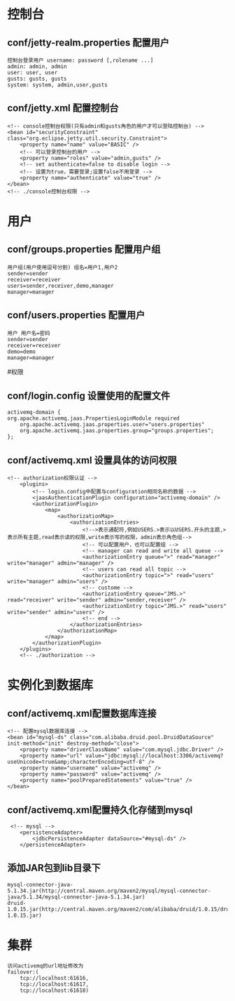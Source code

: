 # 控制台
## conf/jetty-realm.properties 配置用户
    控制台登录用户 username: password [,rolename ...]
    admin: admin, admin
    user: user, user
    gusts: gusts, gusts
    system: system, admin,user,gusts

## conf/jetty.xml 配置控制台
    <!-- console控制台权限(只有admin和gusts角色的用户才可以登陆控制台) -->
    <bean id="securityConstraint" class="org.eclipse.jetty.util.security.Constraint">
        <property name="name" value="BASIC" />
        <!-- 可以登录控制台的用户 -->
        <property name="roles" value="admin,gusts" />
        <!-- set authenticate=false to disable login -->
        <!-- 设置为true，需要登录;设置false不用登录 -->
        <property name="authenticate" value="true" />
    </bean>
    <!-- ./console控制台权限 -->

# 用户
## conf/groups.properties 配置用户组
    用户组(用户使用逗号分割) 组名=用户1,用户2
    sender=sender
    receiver=receiver
    users=sender,receiver,demo,manager
    manager=manager

## conf/users.properties 配置用户
    用户 用户名=密码
    sender=sender
    receiver=receiver
    demo=demo
    manager=manager


#权限
## conf/login.config 设置使用的配置文件
    activemq-domain {
    org.apache.activemq.jaas.PropertiesLoginModule required
        org.apache.activemq.jaas.properties.user="users.properties"
        org.apache.activemq.jaas.properties.group="groups.properties";
    };

## conf/activemq.xml 设置具体的访问权限
    <!-- authorization权限认证 -->
        <plugins>
            <!-- login.config中配置与configuration相同名称的数据 -->
            <jaasAuthenticationPlugin configuration="activemq-domain" />
            <authorizationPlugin>
                <map>
                    <authorizationMap>
                        <authorizationEntries>
                            <!-->表示通配符,例如USERS.>表示以USERS.开头的主题,>表示所有主题,read表示读的权限,write表示写的权限，admin表示角色组-->
                            <!-- 可以配置用户，也可以配置组 -->
                            <!-- manager can read and write all queue -->
                            <authorizationEntry queue=">" read="manager" write="manager" admin="manager" />
                            <!-- users can read all topic -->
                            <authorizationEntry topic=">" read="users" write="manager" admin="users" />
                            <!-- custome -->
                            <authorizationEntry queue="JMS.>" read="receiver" write="sender" admin="sender,receiver" />
                            <authorizationEntry topic="JMS.>" read="users" write="sender" admin="users" />
                            <!-- end -->
                        </authorizationEntries>
                    </authorizationMap>
                </map>
            </authorizationPlugin>
        </plugins>
        <!-- ./authorization -->


# 实例化到数据库
## conf/activemq.xml配置数据库连接
    <!-- 配置mysql数据库连接 -->
    <bean id="mysql-ds" class="com.alibaba.druid.pool.DruidDataSource" init-method="init" destroy-method="close">
        <property name="driverClassName" value="com.mysql.jdbc.Driver" />
        <property name="url" value="jdbc:mysql://localhost:3306/activemq?useUnicode=true&amp;characterEncoding=utf-8" />
        <property name="username" value="activemq" />
        <property name="password" value="activemq" />
        <property name="poolPreparedStatements" value="true" />
    </bean>

## conf/activemq.xml配置持久化存储到mysql
     <!-- mysql -->
        <persistenceAdapter>
            <jdbcPersistenceAdapter dataSource="#mysql-ds" />
        </persistenceAdapter>

## 添加JAR包到lib目录下
    mysql-connector-java-5.1.34.jar(http://central.maven.org/maven2/mysql/mysql-connector-java/5.1.34/mysql-connector-java-5.1.34.jar)
    druid-1.0.15.jar(http://central.maven.org/maven2/com/alibaba/druid/1.0.15/druid-1.0.15.jar)


# 集群
    访问activemq的url地址修改为
    failover:(
        tcp://localhost:61616,
        tcp://localhost:61617,
        tcp://localhost:61618)